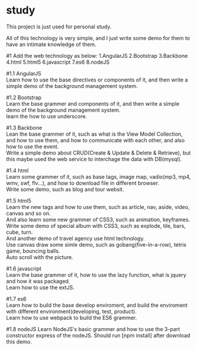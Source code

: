 # study
This project is just used for personal study.

All of this technology is very simple, and I just write some demo for them to have an intimate knowledge of them.

#1 Add the web technology as below:
  1.AngularJS
  2.Bootstrap
  3.Backbone
  4.html
  5.html5
  6.javascript
  7.es6
  8.nodeJS
  
#1.1 AngularJS<br>
  Learn how to use the base directives or components of it, and then write a simple demo of the background management system.
  
#1.2 Bootstrap<br>
  Learn the base grammer and components of it, and then write a simple demo of the background management system.<br>
  learn the how to use underscore.
  
#1.3 Backbone<br>
  Lean the base grammer of it, such as what is the View Model Collection, and how to use them, and how to communicate with each other, and also how to use the event.<br>
  Write a simple demo about CRUD(Create & Update & Delete & Retrieve), but this maybe used the web service to interchage the data with DB(mysql).
  
#1.4 html<br>
  Learn some grammer of it, such as base tags, image map, vadio(mp3, mp4, wmv, swf, flv...), and how to download file in different browser.<br>
  Write some demo, such as blog and tour websit.

#1.5 html5<br>
  Learn the new tags and how to use them, such as article, nav, aside, video, canvas and so on.<br>
  And also learn some new grammer of CSS3, such as animation, keyframes.<br>
  Write some demo of special album with CSS3, such as explode, tile, bars, cube, turn.<br>
  And another demo of travel agency use html technology.<br>
  Use canvas draw some simle demo, such as gobang(five-in-a-row), tetris game, bouncing balls.<br>
  Auto scroll with the picture.<br>

#1.6 javascript<br>
  Learn the base grammer of it, how to use the lazy function, what is jquery and how it was packaged.<br>
  Learn how to use the extJS.

#1.7 es6<br>
  Learn how to build the base develop enviroment, and build the enviroment with different environment(developing, test, product).<br>
  Learn how to use webpack to build the ES6 grammer.
  
#1.8 nodeJS
  Learn NodeJS's basic grammer and how to use the 3-part constructor express of the nodeJS.
  Should run [npm install] after download this demo.
  
